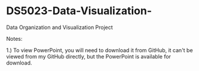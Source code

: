# DS5023-Data-Visualization-
Data Organization and Visualization Project


Notes:

1.) To view PowerPoint, you will need to download it from GitHub, it can't be viewed from my GitHub directly, but the PowerPoint is available for download.
